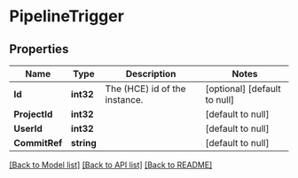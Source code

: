 # PipelineTrigger

## Properties
Name | Type | Description | Notes
------------ | ------------- | ------------- | -------------
**Id** | **int32** | The (HCE) id of the instance. | [optional] [default to null]
**ProjectId** | **int32** |  | [default to null]
**UserId** | **int32** |  | [default to null]
**CommitRef** | **string** |  | [default to null]

[[Back to Model list]](../README.md#documentation-for-models) [[Back to API list]](../README.md#documentation-for-api-endpoints) [[Back to README]](../README.md)


